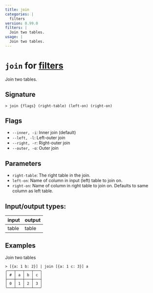 ```yaml
---
title: join
categories: |
  filters
version: 0.99.0
filters: |
  Join two tables.
usage: |
  Join two tables.
---
```

<!-- This file is automatically generated. Please edit the command in https://github.com/nushell/nushell instead. -->

# `join` for [filters](/commands/categories/filters.md)

<div class='command-title'>Join two tables.</div>

## Signature

```> join {flags} (right-table) (left-on) (right-on)```

## Flags

 -  `--inner, -i`: Inner join (default)
 -  `--left, -l`: Left-outer join
 -  `--right, -r`: Right-outer join
 -  `--outer, -o`: Outer join

## Parameters

 -  `right-table`: The right table in the join.
 -  `left-on`: Name of column in input (left) table to join on.
 -  `right-on`: Name of column in right table to join on. Defaults to same column as left table.


## Input/output types:

| input | output |
| ----- | ------ |
| table | table  |

## Examples

Join two tables
```nu
> [{a: 1 b: 2}] | join [{a: 1 c: 3}] a
╭───┬───┬───┬───╮
│ # │ a │ b │ c │
├───┼───┼───┼───┤
│ 0 │ 1 │ 2 │ 3 │
╰───┴───┴───┴───╯

```
